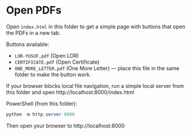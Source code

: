 # Open PDFs

Open `index.html` in this folder to get a simple page with buttons that open the PDFs in a new tab.

Buttons available:
- `LOR-YUSUF.pdf` (Open LOR)
- `CERTIFICATE.pdf` (Open Certificate)
- `ONE_MORE_LETTER.pdf` (One More Letter) — place this file in the same folder to make the button work.

If your browser blocks local file navigation, run a simple local server from this folder and open http://localhost:8000/index.html

PowerShell (from this folder):

```powershell
python -m http.server 8000
```

Then open your browser to http://localhost:8000
